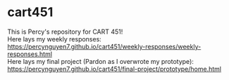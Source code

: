 # cart451
 This is Percy's repository for CART 451!  
 Here lays my weekly responses:   https://percynguyen7.github.io/cart451/weekly-responses/weekly-responses.html  
 Here lays my final project (Pardon as I overwrote my prototype):  https://percynguyen7.github.io/cart451/final-project/prototype/home.html
